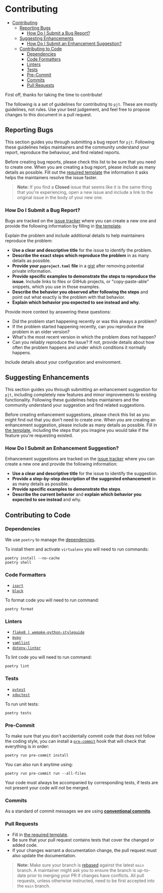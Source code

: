# Contributing

- [Contributing](#contributing)
  - [Reporting Bugs](#reporting-bugs)
    - [How Do I Submit a Bug Report?](#how-do-i-submit-a-bug-report)
  - [Suggesting Enhancements](#suggesting-enhancements)
    - [How Do I Submit an Enhancement Suggestion?](#how-do-i-submit-an-enhancement-suggestion)
  - [Contributing to Code](#contributing-to-code)
    - [Dependencies](#dependencies)
    - [Code Formatters](#code-formatters)
    - [Linters](#linters)
    - [Tests](#tests)
    - [Pre-Commit](#pre-commit)
    - [Commits](#commits)
    - [Pull Requests](#pull-requests)

First off, thanks for taking the time to contribute!

The following is a set of guidelines for contributing to `pjt`. These are mostly guidelines, not rules.
Use your best judgement, and feel free to propose changes to this document in a pull request.

## Reporting Bugs

This section guides you through submitting a bug report for `pjt`. Following these guidelines helps
maintainers and the community understand your report, reproduce the behaviour, and find related reports.

Before creating bug reports, please check this list to be sure that you need to create one. When you are creating
a bug report, please include as many details as possible. Fill out the [required template][bug_report] the information
it asks helps the maintainers resolve the issue faster.

> **Note:** If you find a **Closed** issue that seems like it is the same thing that you're experiencing,
> open a new issue and include a link to the original issue in the body of your new one.

### How Do I Submit a Bug Report?

Bugs are tracked on the [issue tracker][issues] where you can create a new one and provide
the following information by filling in [the template][bug_report].

Explain the problem and include additional details to help maintainers reproduce the problem:

- **Use a clear and descriptive title** for the issue to identify the problem.
- **Describe the exact steps which reproduce the problem** in as many details as possible.
- **Provide your `pyproject.toml` file** in a [gist] after removing
  potential private information.
- **Provide specific examples to demonstrate the steps to reproduce the issue**. Include links to
  files or GitHub projects, or "copy-paste-able" snippets, which you use in those examples.
- **Describe the behavior you observed after following the steps** and point out what exactly is the
  problem with that behavior.
- **Explain which behavior you expected to see instead and why.**

Provide more context by answering these questions:

- Did the problem start happening recently or was this always a problem?
- If the problem started happening recently, can you reproduce the problem in an older version?
- What's the most recent version in which the problem does not happen?
- Can you reliably reproduce the issue? If not, provide details about how often the problem happens
  and under which conditions it normally happens.

Include details about your configuration and environment.

## Suggesting Enhancements

This section guides you through submitting an enhancement suggestion for `pjt`, including
completely new features and minor improvements to existing functionality. Following these guidelines
helps maintainers and the community understand your suggestion and find related suggestions.

Before creating enhancement suggestions, please check this list as you might find out that you don't
need to create one. When you are creating an enhancement suggestion, please include as many details
as possible. Fill in [the template][feature_request], including the steps that you imagine you would
take if the feature you're requesting existed.

### How Do I Submit an Enhancement Suggestion?

Enhancement suggestions are tracked on the [issue tracker][issues] where you can create a new one
and provide the following information:

- **Use a clear and descriptive title** for the issue to identify the suggestion.
- **Provide a step-by-step description of the suggested enhancement** in as many details as possible.
- **Provide specific examples to demonstrate the steps**.
- **Describe the current behavior** and **explain which behavior you expected to see instead** and why.

## Contributing to Code

### Dependencies

We use `poetry` to manage the [dependencies][poetry].

To install them and activate `virtualenv` you will need to run commands:

```shell
poetry install --no-cache
poetry shell
```

### Code Formatters

- [`isort`][isort]
- [`black`][black]

To format code you will need to run command:

```shell
poetry format
```

### Linters

- [`flake8 | wemake-python-styleguide`][flake8]
- [`mypy`][mypy]
- [`yamllint`][yamllint]
- [`dotenv-linter`][dotenv_linter]

To lint code you will need to run command:

```shell
poetry lint
```

### Tests

- [`pytest`][pytest]
- [`xdoctest`][xdoctest]

To run unit tests:

```shell
poetry tests
```

### Pre-Commit

To make sure that you don't accidentally commit code that does not follow the coding style, you can
install a [`pre-commit`][pre_commit] hook that will check that everything is in order:

```shell
poetry run pre-commit install
```

You can also run it anytime using:

```shell
poetry run pre-commit run --all-files
```

Your code must always be accompanied by corresponding tests, if tests are not present your code will not be merged.

### Commits

As a standard of commit messages we are using **[conventional commits][commits]**.

### Pull Requests

- Fill in [the required template][pull_request_template].
- Be sure that your pull request contains tests that cover the changed or added code.
- If your changes warrant a documentation change, the pull request must also update the
  documentation.

> **Note:** Make sure your branch is [rebased] against the latest `main` branch. A maintainer might ask you to ensure
> the branch is up-to-date prior to merging your PR if changes have conflicts. All pull requests, unless otherwise
> instructed, need to be first accepted into the `main` branch.

[black]: https://github.com/psf/black

[bug_report]: https://github.com/volopivoshenko/pjt/blob/main/.github/ISSUE_TEMPLATE/bug_report.md

[commits]: https://www.conventionalcommits.org/en/v1.0.0/

[feature_request]: https://github.com/volopivoshenko/pjt/blob/main/.github/ISSUE_TEMPLATE/feature_request.md

[gist]: https://gist.github.com

[isort]: https://github.com/PyCQA/isort

[issues]: https://github.com/volopivoshenko/pjt/issues

[dotenv_linter]: https://github.com/wemake-services/dotenv-linter

[mypy]: https://github.com/python/mypy

[poetry]: https://github.com/python-poetry/poetry

[pre_commit]: https://pre-commit.com

[pull_request_template]: https://github.com/volopivoshenko/pjt/blob/main/.github/PULL_REQUEST_TEMPLATE.md

[pytest]: https://github.com/pytest-dev/pytest

[rebased]: https://docs.github.com/en/free-pro-team@latest/github/using-git/about-git-rebase

[flake8]: https://github.com/wemake-services/wemake-python-styleguide

[xdoctest]: https://github.com/Erotemic/xdoctest

[yamllint]: https://github.com/adrienverge/yamllint

